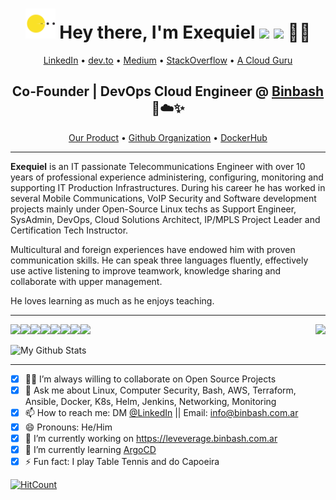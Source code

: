 <h1 align="center"> 
 <img src="https://raw.githubusercontent.com/Aniket965/Aniket965/master/pacman.svg?sanitize=true" width="48">
 Hey there, I'm Exequiel 
 <img src="https://github.com/TheDudeThatCode/TheDudeThatCode/blob/master/Assets/Hi.gif" width="29px">
 <img src="https://github.com/TheDudeThatCode/TheDudeThatCode/blob/master/Assets/Earth.gif" width="24px">
 👨‍💻
</h1>
<p align="center">
  <a href="https://www.linkedin.com/in/barrireroexequiel/">LinkedIn</a> •
  <a href="https://dev.to/exequielrafaela">dev.to</a> •
  <a href="https://medium.com/@exequiel.barrirero">Medium</a> •
  <a href="https://stackoverflow.com/users/2033312/exequiel-barrirero">StackOverflow</a> •
  <a href="https://learn.acloud.guru/profile/exequielrafaela">A Cloud Guru</a> 
</p>

<h2 align="center"> Co-Founder | DevOps Cloud Engineer @ <a href="https://www.binbash.com.com">Binbash</a> 🚀☁️✨</h2>
<p align="center">
  <a href="https://leverage.binbash.com.com">Our Product</a> •
  <a href="https://github.com/binbashar">Github Organization</a> •
  <a href="https://cloud.docker.com/u/binbash/repository/list">DockerHub</a> 
</p>

---

**Exequiel** is an IT passionate Telecommunications Engineer with over 10 years of professional experience administering, configuring, monitoring and supporting IT Production Infrastructures. During his career he has worked in several Mobile Communications, VoIP Security and Software development projects mainly under Open-Source Linux techs as Support Engineer, SysAdmin, DevOps, Cloud Solutions Architect, IP/MPLS Project Leader and Certification Tech Instructor.

Multicultural and foreign experiences have endowed him with proven communication skills. He can speak three languages fluently, effectively use active listening to improve teamwork, knowledge sharing and collaborate with upper management.

He loves learning as much as he enjoys teaching.

---
<img align='right' src="https://github-readme-stats.vercel.app/api?username=exequielrafaela&show_icons=true&title_color=fff&icon_color=79ff97&text_color=9f9f9f&bg_color=151515">

[![](https://sourcerer.io/fame/exequielrafaela/exequielrafaela/exequielrafaela.github.io/images/0)](https://sourcerer.io/fame/exequielrafaela/exequielrafaela/exequielrafaela.github.io/links/0)[![](https://sourcerer.io/fame/exequielrafaela/exequielrafaela/exequielrafaela.github.io/images/1)](https://sourcerer.io/fame/exequielrafaela/exequielrafaela/exequielrafaela.github.io/links/1)[![](https://sourcerer.io/fame/exequielrafaela/exequielrafaela/exequielrafaela.github.io/images/2)](https://sourcerer.io/fame/exequielrafaela/exequielrafaela/exequielrafaela.github.io/links/2)[![](https://sourcerer.io/fame/exequielrafaela/exequielrafaela/exequielrafaela.github.io/images/3)](https://sourcerer.io/fame/exequielrafaela/exequielrafaela/exequielrafaela.github.io/links/3)[![](https://sourcerer.io/fame/exequielrafaela/exequielrafaela/exequielrafaela.github.io/images/4)](https://sourcerer.io/fame/exequielrafaela/exequielrafaela/exequielrafaela.github.io/links/4)[![](https://sourcerer.io/fame/exequielrafaela/exequielrafaela/exequielrafaela.github.io/images/5)](https://sourcerer.io/fame/exequielrafaela/exequielrafaela/exequielrafaela.github.io/links/5)[![](https://sourcerer.io/fame/exequielrafaela/exequielrafaela/exequielrafaela.github.io/images/6)](https://sourcerer.io/fame/exequielrafaela/exequielrafaela/exequielrafaela.github.io/links/6)[![](https://sourcerer.io/fame/exequielrafaela/exequielrafaela/exequielrafaela.github.io/images/7)](https://sourcerer.io/fame/exequielrafaela/exequielrafaela/exequielrafaela.github.io/links/7)

![My Github Stats](https://github-readme-stats.vercel.app/api?username=exequielrafaela&show_icons=true&title_color=fff&icon_color=79ff97&text_color=9f9f9f&bg_color=151515)

---
- [x] 👨‍💻 I’m always willing to collaborate on Open Source Projects
- [x] 💬 Ask me about Linux, Computer Security, Bash, AWS, Terraform, Ansible, Docker, K8s, Helm, Jenkins, Networking, Monitoring
- [x] 📫 How to reach me: DM [@LinkedIn](https://www.linkedin.com/in/barrireroexequiel) || Email: info@binbash.com.ar
- [x] 😄 Pronouns: He/Him
- [x] 🔭 I’m currently working on https://leveverage.binbash.com.ar
- [x] 🌱 I’m currently learning [ArgoCD](https://argoproj.github.io/argo-cd/)
- [x] ⚡ Fun fact: I play Table Tennis and do Capoeira

[![HitCount](http://hits.dwyl.com/exequielrafaela/exequielrafaela.svg)](http://hits.dwyl.com/exequielrafaela/exequielrafaela)
